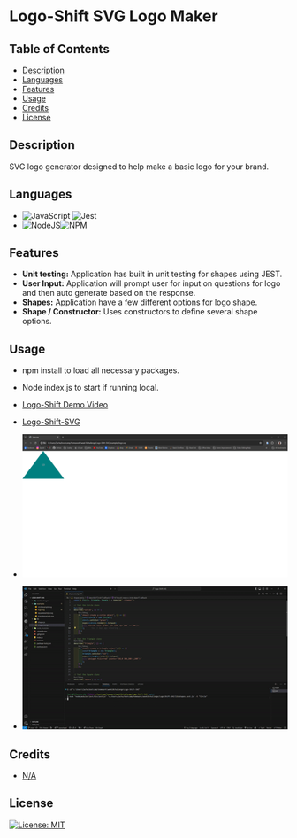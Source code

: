 # Logo-Shift SVG Logo Maker

## Table of Contents

* [Description](#description)
* [Languages](#languages)
* [Features](#features)
* [Usage](#usage)
* [Credits](#credits)
* [License](#license)  


## Description

<p> SVG logo generator designed to help make a basic logo for your brand.</P>

## Languages

* ![JavaScript](https://img.shields.io/badge/javascript-%23323330.svg?style=for-the-badge&logo=javascript&logoColor=%23F7DF1E)	![Jest](https://img.shields.io/badge/-jest-%23C21325?style=for-the-badge&logo=jest&logoColor=white)
* ![NodeJS](https://img.shields.io/badge/node.js-6DA55F?style=for-the-badge&logo=node.js&logoColor=white)![NPM](https://img.shields.io/badge/NPM-%23CB3837.svg?style=for-the-badge&logo=npm&logoColor=white)




## Features

* **Unit testing:** Application has built in unit testing for shapes using JEST.
* **User Input:** Application will prompt user for input on questions for logo and then auto generate based on the response.
* **Shapes:** Application have a few different options for logo shape.
* **Shape / Constructor:** Uses constructors to define several shape options. 

## Usage

* npm install to load all necessary packages.
* Node index.js to start if running local.

* [Logo-Shift Demo Video](https://drive.google.com/file/d/12FP6RmWQYlsNEDP-kbuLKcVDh872gvNB/view?usp=sharing)

* [Logo-Shift-SVG](https://github.com/IVIonsters/Logo-Shift-SVG)

* ![SCREENSHOTS GO HERE](./assets/images/mainchrome.png)

* ![DEMO GIF HERE](./assets/svggif.gif)


## Credits

* [N/A](N/A)

## License

[![License: MIT](https://img.shields.io/badge/License-MIT-yellow.svg)](https://opensource.org/licenses/MIT)


